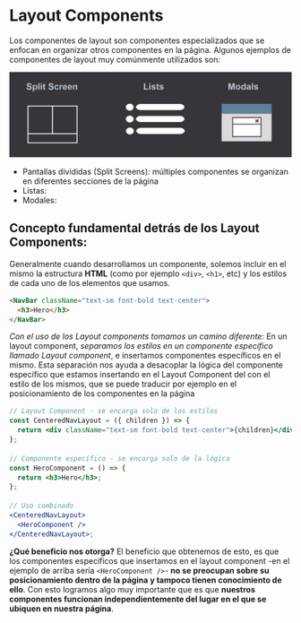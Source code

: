 # Layout Components

Los componentes de layout son componentes especializados que se enfocan en organizar otros componentes en la página. Algunos ejemplos de componentes de layout muy comúnmente utilizados son:

![alt text](image.png)

- Pantallas divididas (Split Screens): múltiples componentes se organizan en diferentes secciones de la página
- Listas:
- Modales:

## Concepto fundamental detrás de los Layout Components:

Generalmente cuando desarrollamos un componente, solemos incluir en el mismo la estructura **HTML** (como por ejemplo `<div>`, `<h1>`, etc) y los estilos de cada uno de los elementos que usamos.

```html
<NavBar className="text-sm font-bold text-center">
  <h3>Hero</h3>
</NavBar>
```

_Con el uso de los Layout components tomamos un camino diferente:_ En un layout component, _separamos los estilos en un componente específico llamado Layout component_, e insertamos componentes específicos en el mismo. Esta separación nos ayuda a desacoplar la lógica del componente específico que estamos insertando en el Layout Component del con el estilo de los mismos, que se puede traducir por ejemplo en el posicionamiento de los componentes en la página


```jsx
// Layout Component - se encarga solo de los estilos
const CenteredNavLayout = ({ children }) => {
  return <div className="text-sm font-bold text-center">{children}</div>;
};

// Componente específico - se encarga solo de la lógica
const HeroComponent = () => {
  return <h3>Hero</h3>;
};

// Uso combinado
<CenteredNavLayout>
  <HeroComponent />
</CenteredNavLayout>;
```

**¿Qué beneficio nos otorga?**
El beneficio que obtenemos de esto, es que los componentes específicos que insertamos en el layout component -en el ejemplo de arriba sería `<HeroComponent />`-  **no se preocupan sobre su posicionamiento dentro de la página y tampoco tienen conocimiento de ello**. Con esto logramos algo muy importante que es que **nuestros componentes funcionan independientemente del lugar en el que se ubiquen en nuestra página**.